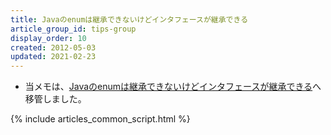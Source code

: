 ```yaml
---
title: Javaのenumは継承できないけどインタフェースが継承できる
article_group_id: tips-group
display_order: 10
created: 2012-05-03
updated: 2021-02-23
---
```

- 当メモは、[Javaのenumは継承できないけどインタフェースが継承できる](https://thinktwice.tech/it/java/java_enums_cannot_be_inherited_but_interfaces_can/)へ移管しました。

{% include articles_common_script.html %}
